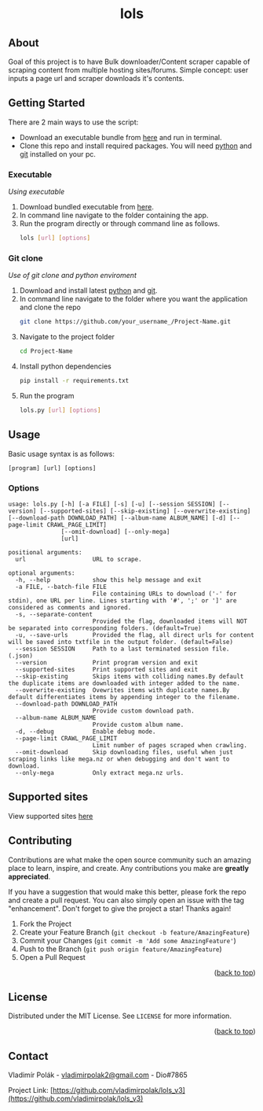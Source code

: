 <h1 style="text-align: center;">lols</h1>

<!-- ABOUT THE PROJECT -->
## About

Goal of this project is to have Bulk downloader/Content scraper capable of scraping content
from multiple hosting sites/forums. Simple concept: user inputs a page url and scraper downloads it's contents.

<!-- GETTING STARTED -->
## Getting Started

There are 2 main ways to use the script:
* Download an executable bundle from [here](https://www.example.com) and run in terminal.
* Clone this repo and install required packages. You will need [python](https://www.python.org/downloads/) and [git](https://git-scm.com/downloads) installed on your pc.

### Executable
_Using executable_
1. Download bundled executable from [here](https://www.example.com).
2. In command line navigate to the folder containing the app.
3. Run the program directly or through command line as follows.
   ```sh
   lols [url] [options]
   ```

### Git clone

_Use of git clone and python enviroment_

1. Download and install latest [python](https://www.python.org/downloads/) and [git](https://git-scm.com/downloads).
2. In command line navigate to the folder where you want the application and clone the repo
   ```sh
   git clone https://github.com/your_username_/Project-Name.git
   ```
3. Navigate to the project folder
   ```sh
   cd Project-Name
   ```
4. Install python dependencies
   ```sh
   pip install -r requirements.txt
   ```
5. Run the program
   ```sh
   lols.py [url] [options]
   ```



<!-- USAGE EXAMPLES -->
## Usage
Basic usage syntax is as follows:
   ```
   [program] [url] [options]
   ```

### Options
   ```
   usage: lols.py [-h] [-a FILE] [-s] [-u] [--session SESSION] [--version] [--supported-sites] [--skip-existing] [--overwrite-existing] [--download-path DOWNLOAD_PATH] [--album-name ALBUM_NAME] [-d] [--page-limit CRAWL_PAGE_LIMIT]
                  [--omit-download] [--only-mega]
                  [url]
   
   positional arguments:
     url                   URL to scrape.
   
   optional arguments:
     -h, --help            show this help message and exit
     -a FILE, --batch-file FILE
                           File containing URLs to download ('-' for stdin), one URL per line. Lines starting with '#', ';' or ']' are considered as comments and ignored.
     -s, --separate-content
                           Provided the flag, downloaded items will NOT be separated into corresponding folders. (default=True)
     -u, --save-urls       Provided the flag, all direct urls for content will be saved into txtfile in the output folder. (default=False)
     --session SESSION     Path to a last terminated session file. (.json)
     --version             Print program version and exit
     --supported-sites     Print supported sites and exit
     --skip-existing       Skips items with colliding names.By default the duplicate items are downloaded with integer added to the name.
     --overwrite-existing  Ovewrites items with duplicate names.By default differentiates items by appending integer to the filename.
     --download-path DOWNLOAD_PATH
                           Provide custom download path.
     --album-name ALBUM_NAME
                           Provide custom album name.
     -d, --debug           Enable debug mode.
     --page-limit CRAWL_PAGE_LIMIT
                           Limit number of pages scraped when crawling.
     --omit-download       Skip downloading files, useful when just scraping links like mega.nz or when debugging and don't want to download.
     --only-mega           Only extract mega.nz urls.
   ```




<!-- SUPPORTED SITES -->
## Supported sites
View supported sites [here](docs/supported_sites.txt)



<!-- CONTRIBUTING -->
## Contributing

Contributions are what make the open source community such an amazing place to learn, inspire, and create. Any contributions you make are **greatly appreciated**.

If you have a suggestion that would make this better, please fork the repo and create a pull request. You can also simply open an issue with the tag "enhancement".
Don't forget to give the project a star! Thanks again!

1. Fork the Project
2. Create your Feature Branch (`git checkout -b feature/AmazingFeature`)
3. Commit your Changes (`git commit -m 'Add some AmazingFeature'`)
4. Push to the Branch (`git push origin feature/AmazingFeature`)
5. Open a Pull Request

<p align="right">(<a href="#readme-top">back to top</a>)</p>



<!-- LICENSE -->
## License

Distributed under the MIT License. See `LICENSE` for more information.

<p align="right">(<a href="#readme-top">back to top</a>)</p>



<!-- CONTACT -->
## Contact

Vladimír Polák - vladimirpolak2@gmail.com - Dio#7865

Project Link: [https://github.com/vladimirpolak/lols_v3](https://github.com/vladimirpolak/lols_v3)
